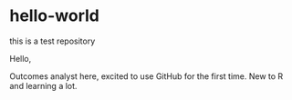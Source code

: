 # hello-world
this is a test repository

Hello,

Outcomes analyst here, excited to use GitHub for the first time. New to R and learning a lot. 
